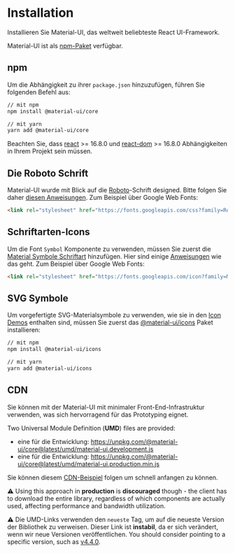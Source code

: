 # Installation

<p class="description">Installieren Sie Material-UI, das weltweit beliebteste React UI-Framework.</p>

Material-UI ist als [npm-Paket](https://www.npmjs.com/package/@material-ui/core) verfügbar.

## npm

Um die Abhängigkeit zu ihrer `package.json` hinzuzufügen, führen Sie folgenden Befehl aus:

```sh
// mit npm
npm install @material-ui/core

// mit yarn
yarn add @material-ui/core
```

Beachten Sie, dass [react](https://www.npmjs.com/package/react) >= 16.8.0 und [react-dom](https://www.npmjs.com/package/react-dom) >= 16.8.0 Abhängigkeiten in Ihrem Projekt sein müssen.

## Die Roboto Schrift

Material-UI wurde mit Blick auf die [Roboto](https://fonts.google.com/specimen/Roboto)-Schrift designed. Bitte folgen Sie daher [diesen Anweisungen](/components/typography/#general). Zum Beispiel über Google Web Fonts:

```html
<link rel="stylesheet" href="https://fonts.googleapis.com/css?family=Roboto:300,400,500,700&display=swap" />
```

## Schriftarten-Icons

Um die Font `Symbol` Komponente zu verwenden, müssen Sie zuerst die [Material Symbole Schriftart](https://material.io/tools/icons/) hinzufügen. Hier sind einige [Anweisungen](/components/icons/#font-icons) wie das geht. Zum Beispiel über Google Web Fonts:

```html
<link rel="stylesheet" href="https://fonts.googleapis.com/icon?family=Material+Icons" />
```

## SVG Symbole

Um vorgefertigte SVG-Materialsymbole zu verwenden, wie sie in den [Icon Demos](/components/icons/) enthalten sind, müssen Sie zuerst das [@material-ui/icons](https://www.npmjs.com/package/@material-ui/icons) Paket installieren:

```sh
// mit npm
npm install @material-ui/icons

// mit yarn
yarn add @material-ui/icons
```

## CDN

Sie können mit der Material-UI mit minimaler Front-End-Infrastruktur verwenden, was sich hervorragend für das Prototyping eignet.

Two Universal Module Definition (**UMD**) files are provided:

- eine für die Entwicklung: https://unpkg.com/@material-ui/core@latest/umd/material-ui.development.js
- eine für die Entwicklung: https://unpkg.com/@material-ui/core@latest/umd/material-ui.production.min.js

Sie können diesem [CDN-Beispiel](https://github.com/mui-org/material-ui/tree/master/examples/cdn) folgen um schnell anfangen zu können.

⚠️ Using this approach in **production** is **discouraged** though - the client has to download the entire library, regardless of which components are actually used, affecting performance and bandwidth utilization.

⚠️ Die UMD-Links verwenden den `neueste` Tag, um auf die neueste Version der Bibliothek zu verweisen. Dieser Link ist **instabil**, da er sich verändert, wenn wir neue Versionen veröffentlichen. You should consider pointing to a specific version, such as [v4.4.0](https://unpkg.com/@material-ui/core@4.4.0/umd/material-ui.development.js).